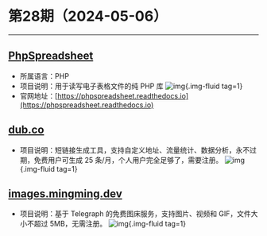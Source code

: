 # 第28期（2024-05-06）

---
## [PhpSpreadsheet](https://github.com/PHPOffice/PhpSpreadsheet)
- 所属语言：PHP
- 项目说明：用于读写电子表格文件的纯 PHP 库
![img](https://ghfast.top/https://raw.githubusercontent.com/xiaoxuan6/weekly/main/docs/static/images/2024-05-06/1715003076.png){.img-fluid tag=1}
- 官网地址：[https://phpspreadsheet.readthedocs.io](https://phpspreadsheet.readthedocs.io)

## [dub.co](https://dub.co)
- 项目说明：短链接生成工具，支持自定义地址、流量统计、数据分析，永不过期，免费用户可生成 25 条/月，个人用户完全足够了，需要注册。
![img](https://ghfast.top/https://raw.githubusercontent.com/xiaoxuan6/weekly/main/docs/static/images/2024-05-06/1715004561.png){.img-fluid tag=1}

## [images.mingming.dev](https://images.mingming.dev)
- 项目说明：基于 Telegraph 的免费图床服务，支持图片、视频和 GIF，文件大小不超过 5MB，无需注册。
![img](https://ghfast.top/https://raw.githubusercontent.com/xiaoxuan6/weekly/main/docs/static/images/2024-05-06/1715005126.png){.img-fluid tag=1}
